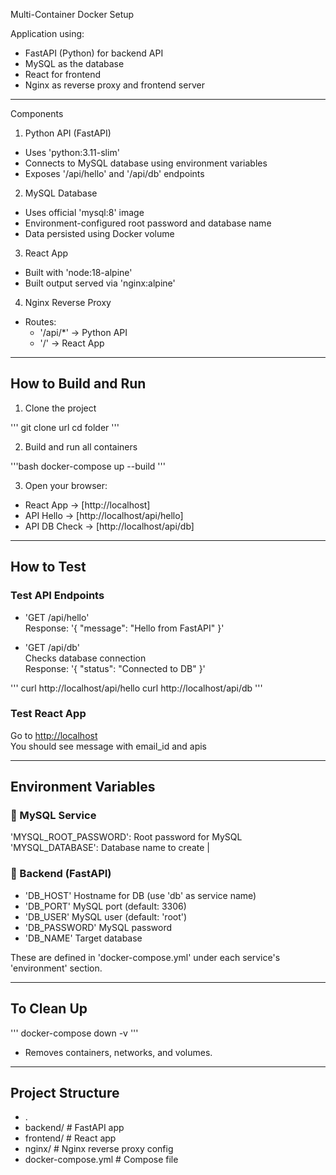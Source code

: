 
Multi-Container Docker Setup

Application using:

- FastAPI (Python) for backend API
- MySQL as the database
- React for frontend
- Nginx as reverse proxy and frontend server

---

Components

1. Python API (FastAPI)
- Uses 'python:3.11-slim'
- Connects to MySQL database using environment variables
- Exposes '/api/hello' and '/api/db' endpoints

2. MySQL Database
- Uses official 'mysql:8' image
- Environment-configured root password and database name
- Data persisted using Docker volume

3. React App
- Built with 'node:18-alpine'
- Built output served via 'nginx:alpine'

4. Nginx Reverse Proxy
- Routes:
  - '/api/*' → Python API
  - '/' → React App

---

## How to Build and Run

1. Clone the project

'''
git clone url
cd folder
'''

2. Build and run all containers

'''bash
docker-compose up --build
'''

3. Open your browser:

- React App -> [http://localhost]
- API Hello -> [http://localhost/api/hello]
- API DB Check -> [http://localhost/api/db]

---

## How to Test

### Test API Endpoints

- 'GET /api/hello'  
  Response: '{ "message": "Hello from FastAPI" }'

- 'GET /api/db'  
  Checks database connection  
  Response: '{ "status": "Connected to DB" }'

'''
curl http://localhost/api/hello
curl http://localhost/api/db
'''

### Test React App

Go to [http://localhost](http://localhost)  
You should see message with email_id and apis

---

## Environment Variables

### 🔹 MySQL Service
'MYSQL_ROOT_PASSWORD':  Root password for MySQL
'MYSQL_DATABASE':       Database name to create |

### 🔹 Backend (FastAPI)
- 'DB_HOST'     Hostname for DB (use 'db' as service name)
- 'DB_PORT'     MySQL port (default: 3306)
- 'DB_USER'     MySQL user (default: 'root')
- 'DB_PASSWORD' MySQL password
- 'DB_NAME'     Target database

These are defined in 'docker-compose.yml' under each service's 'environment' section.

---

## To Clean Up

'''
docker-compose down -v
'''

- Removes containers, networks, and volumes.

---

## Project Structure

- .
-  backend/            # FastAPI app
-  frontend/           # React app
-  nginx/              # Nginx reverse proxy config
-  docker-compose.yml  # Compose file

